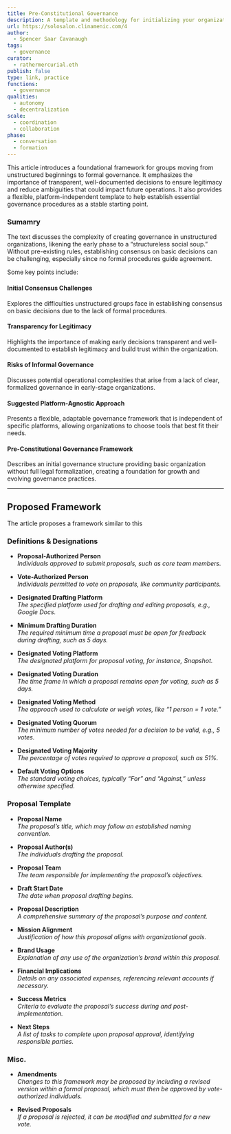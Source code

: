 ```yaml
---
title: Pre-Constitutional Governance
description: A template and methodology for initializing your organization's governance.
url: https://solosalon.clinamenic.com/4
author:
  - Spencer Saar Cavanaugh
tags:
  - governance
curator:
  - rathermercurial.eth
publish: false
type: link, practice
functions:
  - governance
qualities:
  - autonomy
  - decentralization
scale:
  - coordination
  - collaboration
phase:
  - conversation
  - formation
---
```


This article introduces a foundational framework for groups moving from unstructured beginnings to formal governance. It emphasizes the importance of transparent, well-documented decisions to ensure legitimacy and reduce ambiguities that could impact future operations. It also provides a flexible, platform-independent template to help establish essential governance procedures as a stable starting point.

### Sumamry

The text discusses the complexity of creating governance in unstructured organizations, likening the early phase to a “structureless social soup.” Without pre-existing rules, establishing consensus on basic decisions can be challenging, especially since no formal procedures guide agreement.

Some key points include:

#### Initial Consensus Challenges
Explores the difficulties unstructured groups face in establishing consensus on basic decisions due to the lack of formal procedures.

#### Transparency for Legitimacy
Highlights the importance of making early decisions transparent and well-documented to establish legitimacy and build trust within the organization.

#### Risks of Informal Governance
Discusses potential operational complexities that arise from a lack of clear, formalized governance in early-stage organizations.

#### Suggested Platform-Agnostic Approach
Presents a flexible, adaptable governance framework that is independent of specific platforms, allowing organizations to choose tools that best fit their needs.

#### Pre-Constitutional Governance Framework
Describes an initial governance structure providing basic organization without full legal formalization, creating a foundation for growth and evolving governance practices.

---

## Proposed Framework

The article proposes a framework similar to this

### Definitions & Designations

- **Proposal-Authorized Person**  
  *Individuals approved to submit proposals, such as core team members.*

- **Vote-Authorized Person**  
  *Individuals permitted to vote on proposals, like community participants.*

- **Designated Drafting Platform**  
  *The specified platform used for drafting and editing proposals, e.g., Google Docs.*

- **Minimum Drafting Duration**  
  *The required minimum time a proposal must be open for feedback during drafting, such as 5 days.*

- **Designated Voting Platform**  
  *The designated platform for proposal voting, for instance, Snapshot.*

- **Designated Voting Duration**  
  *The time frame in which a proposal remains open for voting, such as 5 days.*

- **Designated Voting Method**  
  *The approach used to calculate or weigh votes, like “1 person = 1 vote.”*

- **Designated Voting Quorum**  
  *The minimum number of votes needed for a decision to be valid, e.g., 5 votes.*

- **Designated Voting Majority**  
  *The percentage of votes required to approve a proposal, such as 51%.*

- **Default Voting Options**  
  *The standard voting choices, typically “For” and “Against,” unless otherwise specified.*

### Proposal Template

- **Proposal Name**  
  *The proposal’s title, which may follow an established naming convention.*

- **Proposal Author(s)**  
  *The individuals drafting the proposal.*

- **Proposal Team**  
  *The team responsible for implementing the proposal’s objectives.*

- **Draft Start Date**  
  *The date when proposal drafting begins.*

- **Proposal Description**  
  *A comprehensive summary of the proposal’s purpose and content.*

- **Mission Alignment**  
  *Justification of how this proposal aligns with organizational goals.*

- **Brand Usage**  
  *Explanation of any use of the organization’s brand within this proposal.*

- **Financial Implications**  
  *Details on any associated expenses, referencing relevant accounts if necessary.*

- **Success Metrics**  
  *Criteria to evaluate the proposal’s success during and post-implementation.*

- **Next Steps**  
  *A list of tasks to complete upon proposal approval, identifying responsible parties.*

### Misc.

- **Amendments**  
  *Changes to this framework may be proposed by including a revised version within a formal proposal, which must then be approved by vote-authorized individuals.*

- **Revised Proposals**  
  *If a proposal is rejected, it can be modified and submitted for a new vote.*
